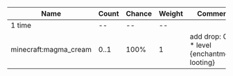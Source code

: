 | Name                  | Count | Chance | Weight | Comment                                       |
| --------------------- | ----- | ------ | ------ | --------------------------------------------- |
| 1 time                |    -- |     -- |     -- |                                               |
| minecraft:magma_cream |  0..1 |   100% |      1 | add drop: 0..1 * level {enchantment: looting} |